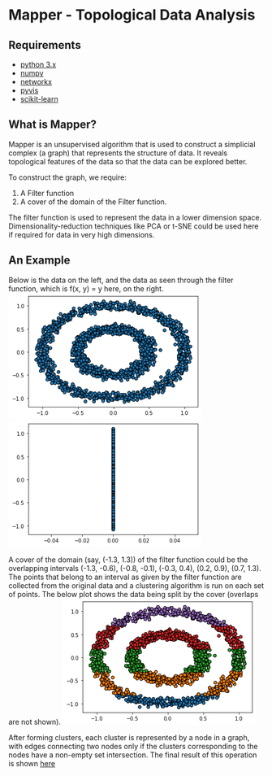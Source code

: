 # Mapper - Topological Data Analysis

## Requirements
* [python 3.x](https://www.python.org/)
* [numpy](https://numpy.org/)
* [networkx](https://networkx.github.io/)
* [pyvis](https://pyvis.readthedocs.io/en/latest/)
* [scikit-learn](https://scikit-learn.org/stable/)

## What is Mapper?
Mapper is an unsupervised algorithm that is used to construct a simplicial complex (a graph) that represents the structure of data. It reveals topological features of the data so that the data can be explored better.

To construct the graph, we require:
1. A Filter function
2. A cover of the domain of the Filter function.

The filter function is used to represent the data in a lower dimension space. Dimensionality-reduction techniques like PCA or t-SNE could be used here if required for data in very high dimensions.

## An Example
Below is the data on the left, and the data as seen through the filter function, which is f(x, y) = y here, on the right.
![Scatter plot of the data](content/scatter.png "Data") ![Scater plot of data observed through the filter function](content/scatter_through_lens.png "Data through filter")

A cover of the domain (say, (-1.3, 1.3)) of the filter function could be the overlapping intervals (-1.3, -0.6), (-0.8, -0.1), (-0.3, 0.4), (0.2, 0.9), (0.7, 1.3). The points that belong to an interval as given by the filter function are collected from the original data and a clustering algorithm is run on each set of points. The below plot shows the data being split by the cover (overlaps are not shown).
![Scatter plot of the data segregated by the cover](content/scatter_cover.png "Data after split by cover")

After forming clusters, each cluster is represented by a node in a graph, with edges connecting two nodes only if the clusters corresponding to the nodes have a non-empty set intersection. The final result of this operation is shown [here](https://thiswasnttaken.github.io//assets/html/mapper.html)